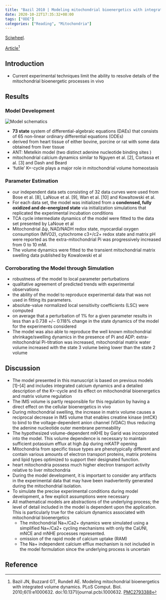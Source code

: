 ```yaml
---
title: "Bazil 2010 | Modeling mitochondrial bioenergetics with integrated volume dynamics"
date: 2020-10-22T17:35:32+08:00
tags: ["ODE"]
categories: ["Reading", "Mitochondria"]
---
```


[Sciwheel](https://sciwheel.com/work/#/items/2896723).

[Article](https://www.ncbi.nlm.nih.gov/pmc/articles/PMC2793388/)[^Bazil2010]

<!--more-->

## Introduction
* Current experimental techniques limit the ability to resolve details of the mitochondrial bioenergetic processes in vivo

## Results

### Model Development

![](https://www.ncbi.nlm.nih.gov/pmc/articles/PMC2793388/bin/pcbi.1000632.g001.jpg "Model schematics")
* **73 state** system of differential-algebraic equations (DAEs) that consists of 65 non-linear ordinary differential equations (ODEs)
* derived from heart tissue of either bovine, porcine or rat with some data obtained from liver tissue
* ANT: Metelkin model (two distinct adenine nucleotide binding sites )
* mitochondrial calcium dynamics similar to Nguyen et al. [2], Cortassa et al. [3] and Dash and Beard
* ‘futile’ K+-cycle plays a major role in mitochondrial volume homeostasis
### Parameter Estimation
* our independent data sets consisting of 32 data curves were used from Bose et al. [8], LaNoue et al. [9], Wan et al. [10] and Kowaltowski et al.
* For each data set, the model was initialized from a **condensed, fully oxidized and de-energized state** via initialization simulations that replicated the experimental incubation conditions
* TCA cycle intermediate dynamics of the model were fitted to the data set presented by LaNoue et al
* Mitochondrial Δψ, NAD/NADH redox state, myocardial oxygen consumption (MVO2), cytochrome c3+/c2+ redox state and matrix pH were reported as the extra-mitochondrial Pi was progressively increased from 0 to 10 mM.
* The volume dynamics were fitted to the transient mitochondrial matrix swelling data published by Kowalowski et al
### Corroborating the Model through Simulation
* robustness of the model to local parameter perturbations
* qualitative agreement of predicted trends with experimental observations
* the ability of the model to reproduce experimental data that was not used in fitting its parameters.
* absolute-value normalized local sensitivity coefficients (LSC) were computed
* on average that a perturbation of 1% for a given parameter results in less than a 0.738 +/− 0.118% change in the state dynamics of the model for the experiments considered
* The model was also able to reproduce the well known mitochondrial shrinkage/swelling dynamics in the presence of Pi and ADP:  extra-mitochondrial Pi-titration was increased, mitochondrial matrix water volume increased with the state 3 volume being lower than the state 2 volume

## Discussion
* The model presented in this manuscript is based on previous models [1]–[4] and includes integrated calcium dynamics and a detailed description of the K+-cycle and its effect on mitochondrial bioenergetics and matrix volume regulation
* The IMS volume is partly responsible for this regulation by having a direct effect on the cellular bioenergetics in vivo
* During mitochondrial swelling, the increase in matrix volume causes a reciprocal decrease in IMS volume that enables creatine kinase (mtCK) to bind to the voltage-dependent anion channel (VDAC) thus reducing the adenine nucleotide outer membrane permeability
* The hypothesized volume-dependent mKHE by Garid was incorporated into the model. This volume dependence is necessary to maintain sufficient potassium efflux at high Δψ during mKATP opening
* Mitochondria from specific tissue types are phenotypically different and contain various amounts of electron transport proteins, matrix proteins and lipid types optimized to support their designated function.
* heart mitochondria possess much higher electron transport activity relative to liver mitochondria
* During the model development, it is important to consider any artifacts in the experimental data that may have been inadvertently generated during the mitochondrial isolation.
* To simulate the precise experimental conditions during model development, a few explicit assumptions were necessary
* All mathematical models are abstractions of the underlying process; the level of detail included in the model is dependent upon the application. This is particularly true for the calcium dynamics associated with mitochondrial bioenergetics
    * The mitochondrial Na+/Ca2+ dynamics were simulated using a simplified Na+/Ca2+ cycling mechanisms with only the CaUNI, mNCE and mNHE processes represented.
    * omission of the rapid mode of calcium uptake (RAM)
    * The Na+ independent calcium efflux mechanism is not included in the model formulation since the underlying process is uncertain

## Reference

[^Bazil2010]: Bazil JN, Buzzard GT, Rundell AE. Modeling mitochondrial bioenergetics with integrated volume dynamics. PLoS Comput. Biol. 2010;6(1):e1000632. doi:10.1371/journal.pcbi.1000632. [PMC2793388](http://www.ncbi.nlm.nih.gov/pmc/articles/PMC2793388)
